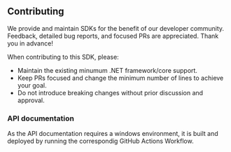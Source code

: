 ## Contributing

We provide and maintain SDKs for the benefit of our developer community. Feedback, detailed bug reports, and focused PRs are appreciated. Thank you in advance!

When contributing to this SDK, please:

- Maintain the existing minumum .NET framework/core support.
- Keep PRs focused and change the minimum number of lines to achieve your goal.
- Do not introduce breaking changes without prior discussion and approval.


### API documentation

As the API documentation requires a windows environment, it is built and deployed by running the correspondig GitHub Actions Workflow.
